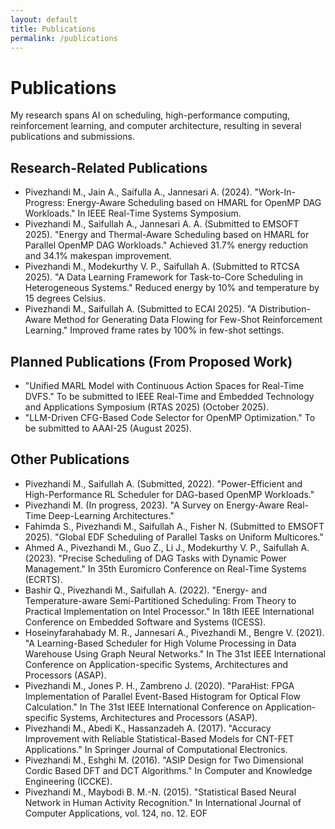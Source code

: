 ```yaml
---
layout: default
title: Publications
permalink: /publications
---
```

# Publications

My research spans AI on scheduling, high-performance computing, reinforcement learning, and computer architecture, resulting in several publications and submissions.

## Research-Related Publications

- Pivezhandi M., Jain A., Saifulla A., Jannesari A. (2024). "Work-In-Progress: Energy-Aware Scheduling based on HMARL for OpenMP DAG Workloads." In IEEE Real-Time Systems Symposium.
- Pivezhandi M., Saifullah A., Jannesari A. A. (Submitted to EMSOFT 2025). "Energy and Thermal-Aware Scheduling based on HMARL for Parallel OpenMP DAG Workloads." Achieved 31.7% energy reduction and 34.1% makespan improvement.
- Pivezhandi M., Modekurthy V. P., Saifullah A. (Submitted to RTCSA 2025). "A Data Learning Framework for Task-to-Core Scheduling in Heterogeneous Systems." Reduced energy by 10% and temperature by 15 degrees Celsius.
- Pivezhandi M., Saifullah A. (Submitted to ECAI 2025). "A Distribution-Aware Method for Generating Data Flowing for Few-Shot Reinforcement Learning." Improved frame rates by 100% in few-shot settings.

## Planned Publications (From Proposed Work)

- "Unified MARL Model with Continuous Action Spaces for Real-Time DVFS." To be submitted to IEEE Real-Time and Embedded Technology and Applications Symposium (RTAS 2025) (October 2025).
- "LLM-Driven CFG-Based Code Selector for OpenMP Optimization." To be submitted to AAAI-25 (August 2025).

## Other Publications

- Pivezhandi M., Saifullah A. (Submitted, 2022). "Power-Efficient and High-Performance RL Scheduler for DAG-based OpenMP Workloads."
- Pivezhandi M. (In progress, 2023). "A Survey on Energy-Aware Real-Time Deep-Learning Architectures."
- Fahimda S., Pivezhandi M., Saifullah A., Fisher N. (Submitted to EMSOFT 2025). "Global EDF Scheduling of Parallel Tasks on Uniform Multicores."
- Ahmed A., Pivezhandi M., Guo Z., Li J., Modekurthy V. P., Saifullah A. (2023). "Precise Scheduling of DAG Tasks with Dynamic Power Management." In 35th Euromicro Conference on Real-Time Systems (ECRTS).
- Bashir Q., Pivezhandi M., Saifullah A. (2022). "Energy- and Temperature-aware Semi-Partitioned Scheduling: From Theory to Practical Implementation on Intel Processor." In 18th IEEE International Conference on Embedded Software and Systems (ICESS).
- Hoseinyfarahabady M. R., Jannesari A., Pivezhandi M., Bengre V. (2021). "A Learning-Based Scheduler for High Volume Processing in Data Warehouse Using Graph Neural Networks." In The 31st IEEE International Conference on Application-specific Systems, Architectures and Processors (ASAP).
- Pivezhandi M., Jones P. H., Zambreno J. (2020). "ParaHist: FPGA Implementation of Parallel Event-Based Histogram for Optical Flow Calculation." In The 31st IEEE International Conference on Application-specific Systems, Architectures and Processors (ASAP).
- Pivezhandi M., Abedi K., Hassanzadeh A. (2017). "Accuracy Improvement with Reliable Statistical-Based Models for CNT-FET Applications." In Springer Journal of Computational Electronics.
- Pivezhandi M., Eshghi M. (2016). "ASIP Design for Two Dimensional Cordic Based DFT and DCT Algorithms." In Computer and Knowledge Engineering (ICCKE).
- Pivezhandi M., Maybodi B. M.-N. (2015). "Statistical Based Neural Network in Human Activity Recognition." In International Journal of Computer Applications, vol. 124, no. 12.
  EOF
